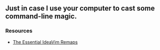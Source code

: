 ## Just in case I use your computer to cast some command-line magic.




### Resources

- [The Essential IdeaVim Remaps](https://towardsdatascience.com/the-essential-ideavim-remaps-291d4cd3971b/)
